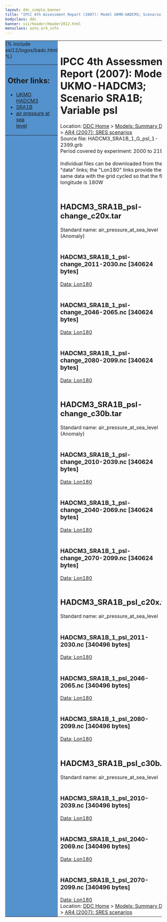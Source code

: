 ```yaml
---
layout: ddc_simple_banner
title: "IPCC 4th Assessment Report (2007): Model UKMO-HADCM3; Scenario SRA1B; Variable psl"
bodyclass: ddc
banner: ssi/header/Header2012.html
menuclass: auto_ar4_info
---
```



<table width="100%" border="0" cellspacing="0" cellpadding="0" style="border-collapse: collapse;">
<tr style="margin:0;padding:0;border:0;">
<td style="margin:0;padding:0;border:0;height:1pt;width:150pt;background:#5492CD;" valign="top" >

<div id="lh-col2" class="auto_ar4_info">
<table class="menumain" bgcolor="#5492CD" cellspacing="0" width="100%" border="0">
<tr><td>
<h2> Other links:</h2>
<ul>
<li><a href="/auto/ar4/model-UKMO-HADCM3.html">UKMO<br/>HADCM3</a></li>
<li><a href="/auto/ar4/scenario-SRA1B.html">SRA1B</a></li>
<li><a href="/auto/ar4/var-air_pressure_at_sea_level.html">air pressure at sea<br/> level</a></li>
</ul>
</td></tr>
{% include ssi12/logos/badc.html %}
</table>
</div>
</td>
<td><h1>IPCC 4th Assessment Report (2007): Model UKMO-HADCM3; Scenario SRA1B; Variable psl</h1>

<!-- Breadcrumb1 -->
<div id="breadcrumb1" align="left">
Location: <a href="/index.html">DDC Home</a> > <a href="/sim/gcm_clim/">Models: Summary Data</a>
> <a href="/sim/gcm_clim/SRES_AR4/index.html">AR4 (2007): SRES scenarios</a>
</div>
<!-- End of Breadcrumb1 -->Source file: HADCM3_SRA1B_1_G_psl_1-2399.grb
<br/>
Period covered by experiment: 2000 to 2199<br/>
<br/>Individual files can be downloaded from the "data" links; the "Lon180" links provide the same data
         with the grid cycled so that the first longitude is 180W<br/>
<br/><h2>HADCM3_SRA1B_psl-change_c20x.tar</h2>
Standard name: air_pressure_at_sea_level (Anomaly)<br>
<br/><h3>HADCM3_SRA1B_1_psl-change_2011-2030.nc [340624 bytes]</h3>
<a href="http://apps.ipcc-data.org/cgi-bin/downl/ar4_nc/psl/HADCM3_SRA1B_1_psl-change_2011-2030.nc">Data; </a><a href="http://apps.ipcc-data.org/cgi-bin/downl/ar4_nc/psl/HADCM3_SRA1B_1_psl-change_2011-2030.cyto180.nc"> Lon180</a><br/>
<br/><h3>HADCM3_SRA1B_1_psl-change_2046-2065.nc [340624 bytes]</h3>
<a href="http://apps.ipcc-data.org/cgi-bin/downl/ar4_nc/psl/HADCM3_SRA1B_1_psl-change_2046-2065.nc">Data; </a><a href="http://apps.ipcc-data.org/cgi-bin/downl/ar4_nc/psl/HADCM3_SRA1B_1_psl-change_2046-2065.cyto180.nc"> Lon180</a><br/>
<br/><h3>HADCM3_SRA1B_1_psl-change_2080-2099.nc [340624 bytes]</h3>
<a href="http://apps.ipcc-data.org/cgi-bin/downl/ar4_nc/psl/HADCM3_SRA1B_1_psl-change_2080-2099.nc">Data; </a><a href="http://apps.ipcc-data.org/cgi-bin/downl/ar4_nc/psl/HADCM3_SRA1B_1_psl-change_2080-2099.cyto180.nc"> Lon180</a><br/>
<br/><h2>HADCM3_SRA1B_psl-change_c30b.tar</h2>
Standard name: air_pressure_at_sea_level (Anomaly)<br>
<br/><h3>HADCM3_SRA1B_1_psl-change_2010-2039.nc [340624 bytes]</h3>
<a href="http://apps.ipcc-data.org/cgi-bin/downl/ar4_nc/psl/HADCM3_SRA1B_1_psl-change_2010-2039.nc">Data; </a><a href="http://apps.ipcc-data.org/cgi-bin/downl/ar4_nc/psl/HADCM3_SRA1B_1_psl-change_2010-2039.cyto180.nc"> Lon180</a><br/>
<br/><h3>HADCM3_SRA1B_1_psl-change_2040-2069.nc [340624 bytes]</h3>
<a href="http://apps.ipcc-data.org/cgi-bin/downl/ar4_nc/psl/HADCM3_SRA1B_1_psl-change_2040-2069.nc">Data; </a><a href="http://apps.ipcc-data.org/cgi-bin/downl/ar4_nc/psl/HADCM3_SRA1B_1_psl-change_2040-2069.cyto180.nc"> Lon180</a><br/>
<br/><h3>HADCM3_SRA1B_1_psl-change_2070-2099.nc [340624 bytes]</h3>
<a href="http://apps.ipcc-data.org/cgi-bin/downl/ar4_nc/psl/HADCM3_SRA1B_1_psl-change_2070-2099.nc">Data; </a><a href="http://apps.ipcc-data.org/cgi-bin/downl/ar4_nc/psl/HADCM3_SRA1B_1_psl-change_2070-2099.cyto180.nc"> Lon180</a><br/>
<br/><h2>HADCM3_SRA1B_psl_c20x.tar</h2>
Standard name: air_pressure_at_sea_level<br>
<br/><h3>HADCM3_SRA1B_1_psl_2011-2030.nc [340496 bytes]</h3>
<a href="http://apps.ipcc-data.org/cgi-bin/downl/ar4_nc/psl/HADCM3_SRA1B_1_psl_2011-2030.nc">Data; </a><a href="http://apps.ipcc-data.org/cgi-bin/downl/ar4_nc/psl/HADCM3_SRA1B_1_psl_2011-2030.cyto180.nc"> Lon180</a><br/>
<br/><h3>HADCM3_SRA1B_1_psl_2046-2065.nc [340496 bytes]</h3>
<a href="http://apps.ipcc-data.org/cgi-bin/downl/ar4_nc/psl/HADCM3_SRA1B_1_psl_2046-2065.nc">Data; </a><a href="http://apps.ipcc-data.org/cgi-bin/downl/ar4_nc/psl/HADCM3_SRA1B_1_psl_2046-2065.cyto180.nc"> Lon180</a><br/>
<br/><h3>HADCM3_SRA1B_1_psl_2080-2099.nc [340496 bytes]</h3>
<a href="http://apps.ipcc-data.org/cgi-bin/downl/ar4_nc/psl/HADCM3_SRA1B_1_psl_2080-2099.nc">Data; </a><a href="http://apps.ipcc-data.org/cgi-bin/downl/ar4_nc/psl/HADCM3_SRA1B_1_psl_2080-2099.cyto180.nc"> Lon180</a><br/>
<br/><h2>HADCM3_SRA1B_psl_c30b.tar</h2>
Standard name: air_pressure_at_sea_level<br>
<br/><h3>HADCM3_SRA1B_1_psl_2010-2039.nc [340496 bytes]</h3>
<a href="http://apps.ipcc-data.org/cgi-bin/downl/ar4_nc/psl/HADCM3_SRA1B_1_psl_2010-2039.nc">Data; </a><a href="http://apps.ipcc-data.org/cgi-bin/downl/ar4_nc/psl/HADCM3_SRA1B_1_psl_2010-2039.cyto180.nc"> Lon180</a><br/>
<br/><h3>HADCM3_SRA1B_1_psl_2040-2069.nc [340496 bytes]</h3>
<a href="http://apps.ipcc-data.org/cgi-bin/downl/ar4_nc/psl/HADCM3_SRA1B_1_psl_2040-2069.nc">Data; </a><a href="http://apps.ipcc-data.org/cgi-bin/downl/ar4_nc/psl/HADCM3_SRA1B_1_psl_2040-2069.cyto180.nc"> Lon180</a><br/>
<br/><h3>HADCM3_SRA1B_1_psl_2070-2099.nc [340496 bytes]</h3>
<a href="http://apps.ipcc-data.org/cgi-bin/downl/ar4_nc/psl/HADCM3_SRA1B_1_psl_2070-2099.nc">Data; </a><a href="http://apps.ipcc-data.org/cgi-bin/downl/ar4_nc/psl/HADCM3_SRA1B_1_psl_2070-2099.cyto180.nc"> Lon180</a><br/>
<!-- Breadcrumb2 -->
<div id="breadcrumb2" align="left">
Location: <a href="/index.html">DDC Home</a> > <a href="/sim/gcm_clim/">Models: Summary Data</a>
> <a href="/sim/gcm_clim/SRES_AR4/index.html">AR4 (2007): SRES scenarios</a>
</div>
<!-- End of Breadcrumb2 --></td></tr></table>
